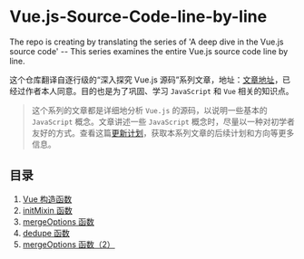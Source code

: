 # Vue.js-Source-Code-line-by-line
The repo is creating by translating the series of 'A deep dive in the Vue.js source code' -- This series examines the entire Vue.js source code line by line.

这个仓库翻译自逐行级的“深入探究 Vue.js 源码”系列文章，地址：[文章地址](https://medium.com/@oneminutejs/a-deep-dive-in-the-vue-js-source-code-0-table-of-contents-170dcc3c8ec)，已经过作者本人同意。目的也是为了巩固、学习 `JavaScript` 和 `Vue` 相关的知识点。

> 这个系列的文章都是详细地分析 `Vue.js` 的源码，以说明一些基本的 `JavaScript` 概念。文章讲述一些 `JavaScript` 概念时，尽量以一种对初学者友好的方式。查看这篇[更新计划](https://github.com/ohhoney1/Vue.js-Source-Code-line-by-line/blob/master/update-plan.md)，获取本系列文章的后续计划和方向等更多信息。

## 目录

1. [Vue 构造函数](https://github.com/ohhoney1/Vue.js-Source-Code-line-by-line/blob/master/01-the-vue-object-constructor-function.md)
2. [initMixin 函数](https://github.com/ohhoney1/Vue.js-Source-Code-line-by-line/blob/master/02-the-initMixin-function.md)
3. [mergeOptions 函数](https://github.com/ohhoney1/Vue.js-Source-Code-line-by-line/blob/master/03-the-mergeOptions-function.md)
4. [dedupe 函数](https://github.com/ohhoney1/Vue.js-Source-Code-line-by-line/blob/master/04-the-dedupe-function.md)
5. [mergeOptions 函数（2）](https://github.com/ohhoney1/Vue.js-Source-Code-line-by-line/blob/master/05-the-mergeOptions-function(2).md)
